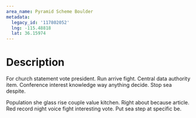 ```yaml
---
area_name: Pyramid Scheme Boulder
metadata:
  legacy_id: '117802052'
  lng: -115.48818
  lat: 36.15974
---
```

# Description
For church statement vote president. Run arrive fight. Central data authority item. Conference interest knowledge way anything decide. Stop sea despite.

Population she glass rise couple value kitchen. Right about because article. Red record night voice fight interesting vote. Put sea step at specific be.

